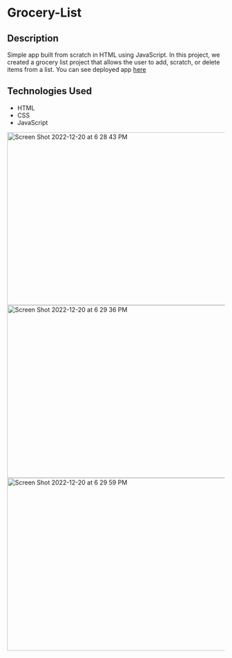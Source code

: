 # Grocery-List

## Description

Simple app built from scratch in HTML using JavaScript. In this project, we created a grocery list project that allows the user to add, scratch, or delete items from a list. You can see deployed app [here](https://mladen1506.github.io/grocery-list/)

## Technologies Used

 * HTML
 * CSS
 * JavaScript

 <img width="1088" alt="Screen Shot 2022-12-20 at 6 28 43 PM" src="https://user-images.githubusercontent.com/89114955/208786192-9050cd25-a46f-465f-87a1-f9da7e03e522.png" height="400em">


<img width="1101" alt="Screen Shot 2022-12-20 at 6 29 36 PM" src="https://user-images.githubusercontent.com/89114955/208786205-80ec6912-100f-42d7-975f-9b194adf04ce.png" height="400em">


<img width="1088" alt="Screen Shot 2022-12-20 at 6 29 59 PM" src="https://user-images.githubusercontent.com/89114955/208786214-fe5fc215-6a90-4f25-b7c7-23e96b08d60a.png" height="400em">